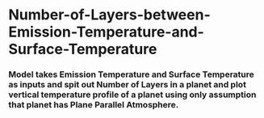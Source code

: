 # Number-of-Layers-between-Emission-Temperature-and-Surface-Temperature

### Model takes Emission Temperature and Surface Temperature as inputs and spit out Number of Layers in a planet and plot vertical temperature profile of a planet using only assumption that planet has Plane Parallel Atmosphere.
